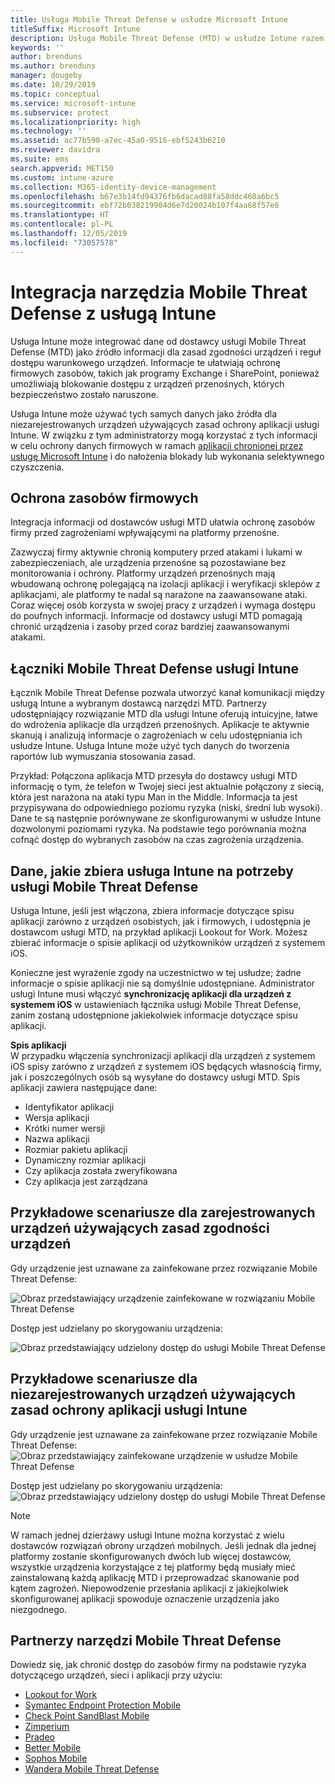 ```yaml
---
title: Usługa Mobile Threat Defense w usłudze Microsoft Intune
titleSuffix: Microsoft Intune
description: Usługa Mobile Threat Defense (MTD) w usłudze Intune razem z partnerem usługi Mobile Threat Defense umożliwia ochronę dostępu do zasobów firmy na podstawie ryzyka dotyczącego urządzeń.
keywords: ''
author: brenduns
ms.author: brenduns
manager: dougeby
ms.date: 10/29/2019
ms.topic: conceptual
ms.service: microsoft-intune
ms.subservice: protect
ms.localizationpriority: high
ms.technology: ''
ms.assetid: ac77b590-a7ec-45a0-9516-ebf5243b6210
ms.reviewer: davidra
ms.suite: ems
search.appverid: MET150
ms.custom: intune-azure
ms.collection: M365-identity-device-management
ms.openlocfilehash: b67e3b14fd94376fb6dacad88fa58ddc460a6bc5
ms.sourcegitcommit: ebf72b038219904d6e7d20024b107f4aa68f57e6
ms.translationtype: HT
ms.contentlocale: pl-PL
ms.lasthandoff: 12/05/2019
ms.locfileid: "73057578"
---
```

# <a name="mobile-threat-defense-integration-with-intune"></a>Integracja narzędzia Mobile Threat Defense z usługą Intune

Usługa Intune może integrować dane od dostawcy usługi Mobile Threat Defense (MTD) jako źródło informacji dla zasad zgodności urządzeń i reguł dostępu warunkowego urządzeń. Informacje te ułatwiają ochronę firmowych zasobów, takich jak programy Exchange i SharePoint, ponieważ umożliwiają blokowanie dostępu z urządzeń przenośnych, których bezpieczeństwo zostało naruszone.

Usługa Intune może używać tych samych danych jako źródła dla niezarejestrowanych urządzeń używających zasad ochrony aplikacji usługi Intune. W związku z tym administratorzy mogą korzystać z tych informacji w celu ochrony danych firmowych w ramach [aplikacji chronionej przez usługę Microsoft Intune](~/apps/apps-supported-intune-apps.md) i do nałożenia blokady lub wykonania selektywnego czyszczenia.

## <a name="protect-corporate-resources"></a>Ochrona zasobów firmowych

Integracja informacji od dostawców usługi MTD ułatwia ochronę zasobów firmy przed zagrożeniami wpływającymi na platformy przenośne.  

Zazwyczaj firmy aktywnie chronią komputery przed atakami i lukami w zabezpieczeniach, ale urządzenia przenośne są pozostawiane bez monitorowania i ochrony. Platformy urządzeń przenośnych mają wbudowaną ochronę polegającą na izolacji aplikacji i weryfikacji sklepów z aplikacjami, ale platformy te nadal są narażone na zaawansowane ataki. Coraz więcej osób korzysta w swojej pracy z urządzeń i wymaga dostępu do poufnych informacji. Informacje od dostawcy usługi MTD pomagają chronić urządzenia i zasoby przed coraz bardziej zaawansowanymi atakami.

## <a name="intune-mobile-threat-defense-connectors"></a>Łączniki Mobile Threat Defense usługi Intune

Łącznik Mobile Threat Defense pozwala utworzyć kanał komunikacji między usługą Intune a wybranym dostawcą narzędzi MTD. Partnerzy udostępniający rozwiązanie MTD dla usługi Intune oferują intuicyjne, łatwe do wdrożenia aplikacje dla urządzeń przenośnych. Aplikacje te aktywnie skanują i analizują informacje o zagrożeniach w celu udostępniania ich usłudze Intune. Usługa Intune może użyć tych danych do tworzenia raportów lub wymuszania stosowania zasad.

Przykład: Połączona aplikacja MTD przesyła do dostawcy usługi MTD informację o tym, że telefon w Twojej sieci jest aktualnie połączony z siecią, która jest narażona na ataki typu Man in the Middle. Informacja ta jest przypisywana do odpowiedniego poziomu ryzyka (niski, średni lub wysoki). Dane te są następnie porównywane ze skonfigurowanymi w usłudze Intune dozwolonymi poziomami ryzyka. Na podstawie tego porównania można cofnąć dostęp do wybranych zasobów na czas zagrożenia urządzenia.

## <a name="data-that-intune-collects-for-mobile-threat-defense"></a>Dane, jakie zbiera usługa Intune na potrzeby usługi Mobile Threat Defense

Usługa Intune, jeśli jest włączona, zbiera informacje dotyczące spisu aplikacji zarówno z urządzeń osobistych, jak i firmowych, i udostępnia je dostawcom usługi MTD, na przykład aplikacji Lookout for Work. Możesz zbierać informacje o spisie aplikacji od użytkowników urządzeń z systemem iOS.

Konieczne jest wyrażenie zgody na uczestnictwo w tej usłudze; żadne informacje o spisie aplikacji nie są domyślnie udostępniane. Administrator usługi Intune musi włączyć **synchronizację aplikacji dla urządzeń z systemem iOS** w ustawieniach łącznika usługi Mobile Threat Defense, zanim zostaną udostępnione jakiekolwiek informacje dotyczące spisu aplikacji.

**Spis aplikacji**  
W przypadku włączenia synchronizacji aplikacji dla urządzeń z systemem iOS spisy zarówno z urządzeń z systemem iOS będących własnością firmy, jak i poszczególnych osób są wysyłane do dostawcy usługi MTD. Spis aplikacji zawiera następujące dane:

- Identyfikator aplikacji
- Wersja aplikacji
- Krótki numer wersji
- Nazwa aplikacji
- Rozmiar pakietu aplikacji
- Dynamiczny rozmiar aplikacji
- Czy aplikacja została zweryfikowana
- Czy aplikacja jest zarządzana

## <a name="sample-scenarios-for-enrolled-devices-using-device-compliance-policies"></a>Przykładowe scenariusze dla zarejestrowanych urządzeń używających zasad zgodności urządzeń

Gdy urządzenie jest uznawane za zainfekowane przez rozwiązanie Mobile Threat Defense:

![Obraz przedstawiający urządzenie zainfekowane w rozwiązaniu Mobile Threat Defense](./media/mobile-threat-defense/MTD-image-1.png)

Dostęp jest udzielany po skorygowaniu urządzenia:

![Obraz przedstawiający udzielony dostęp do usługi Mobile Threat Defense](./media/mobile-threat-defense/MTD-image-2.png)

## <a name="sample-scenarios-for-unenrolled-devices-using-intune-app-protection-policies"></a>Przykładowe scenariusze dla niezarejestrowanych urządzeń używających zasad ochrony aplikacji usługi Intune

Gdy urządzenie jest uznawane za zainfekowane przez rozwiązanie Mobile Threat Defense:<br>
![Obraz przedstawiający zainfekowane urządzenie w usłudze Mobile Threat Defense](./media/mobile-threat-defense/MTD-image-3.png)

Dostęp jest udzielany po skorygowaniu urządzenia:<br>
![Obraz przedstawiający udzielony dostęp do usługi Mobile Threat Defense](./media/mobile-threat-defense/MTD-image-4.png)

> [!NOTE]
> W ramach jednej dzierżawy usługi Intune można korzystać z wielu dostawców rozwiązań obrony urządzeń mobilnych. Jeśli jednak dla jednej platformy zostanie skonfigurowanych dwóch lub więcej dostawców, wszystkie urządzenia korzystające z tej platformy będą musiały mieć zainstalowaną każdą aplikację MTD i przeprowadzać skanowanie pod kątem zagrożeń. Niepowodzenie przesłania aplikacji z jakiejkolwiek skonfigurowanej aplikacji spowoduje oznaczenie urządzenia jako niezgodnego. 

## <a name="mobile-threat-defense-partners"></a>Partnerzy narzędzi Mobile Threat Defense

Dowiedz się, jak chronić dostęp do zasobów firmy na podstawie ryzyka dotyczącego urządzeń, sieci i aplikacji przy użyciu:

- [Lookout for Work](lookout-mobile-threat-defense-connector.md)
- [Symantec Endpoint Protection Mobile](skycure-mobile-threat-defense-connector.md)
- [Check Point SandBlast Mobile](checkpoint-sandblast-mobile-mobile-threat-defense-connector.md)
- [Zimperium](zimperium-mobile-threat-defense-connector.md)
- [Pradeo](pradeo-mobile-threat-defense-connector.md)
- [Better Mobile](better-mobile-threat-defense-connector.md)
- [Sophos Mobile](sophos-mtd-connector.md)
- [Wandera Mobile Threat Defense](wandera-mtd-connector.md)
